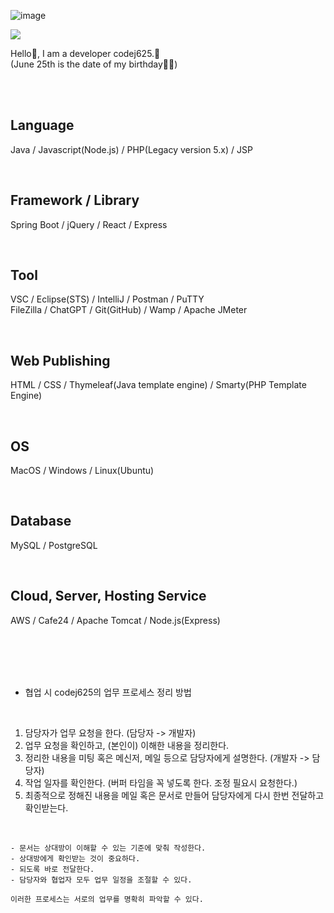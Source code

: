 ![image](https://github.com/codej625/codej625/assets/77843136/d315926d-00d5-46a2-b2b4-20d715ad2147)<br />

<img src="https://capsule-render.vercel.app/api?type=wave&color=auto&height=300&section=header&text=codej625%20&fontSize=90" />

<br />

Hello👋, I am a developer codej625.🙂<br />
(June 25th is the date of my birthday🎂🎉)

<br /><br />

## Language
Java / Javascript(Node.js) / PHP(Legacy version 5.x) / JSP

<br />

## Framework / Library
Spring Boot / jQuery / React / Express

<br />

## Tool
VSC / Eclipse(STS) / IntelliJ / Postman / PuTTY<br /> 
FileZilla / ChatGPT / Git(GitHub) / Wamp / Apache JMeter

<br />

## Web Publishing
HTML / CSS / Thymeleaf(Java template engine) / Smarty(PHP Template Engine)

<br />

## OS
MacOS / Windows / Linux(Ubuntu)

<br />

## Database
MySQL / PostgreSQL

<br />

## Cloud, Server, Hosting Service
AWS / Cafe24 / Apache Tomcat / Node.js(Express)

<br /><br /><br /><br />

* 협업 시 codej625의 업무 프로세스 정리 방법

<br />

1. 담당자가 업무 요청을 한다. (담당자 -> 개발자)
2. 업무 요청을 확인하고, (본인이) 이해한 내용을 정리한다.
3. 정리한 내용을 미팅 혹은 메신저, 메일 등으로 담당자에게 설명한다. (개발자 -> 담당자)
4. 작업 일자를 확인한다. (버퍼 타임을 꼭 넣도록 한다. 조정 필요시 요청한다.)
5. 최종적으로 정해진 내용을 메일 혹은 문서로 만들어 담당자에게 다시 한번 전달하고 확인받는다.

<br />

```
- 문서는 상대방이 이해할 수 있는 기준에 맞춰 작성한다.
- 상대방에게 확인받는 것이 중요하다.
- 되도록 바로 전달한다.
- 담당자와 협업자 모두 업무 일정을 조절할 수 있다.

이러한 프로세스는 서로의 업무를 명확히 파악할 수 있다.
```
